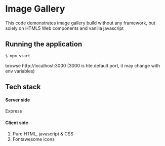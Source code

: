 # Image Gallery 

This code demonstrates image gallery build without any framework, but solely on HTML5 Web components and vanilla javascript

## Running the application
```bash
$ npm start
```  

browse http://localhost:3000 
(3000 is hte default port, it may change with env variables)


## Tech stack 
    
  #### Server side 
   Express 
   
  #### Client side
   1. Pure HTML, javascript & CSS 
   2. Fontawesome icons    
    

